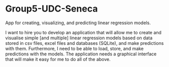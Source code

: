 # Group5-UDC-Seneca
App for creating, visualizing, and predicting linear regression models.

I want to hire you to develop an application that will allow me to create and visualise simple [and multiple] linear regression models based on data stored in csv files, excel files and databases (SQLite), and make predictions with them. Furthermore, I need to be able to load, store, and make predictions with the models. The application needs a graphical interface that will make it easy for me to do all of the above.
